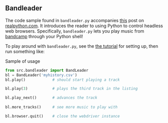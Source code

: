 ## Bandleader

The code sample found in `bandleader.py` accompanies [this](hhttps://realpython.com/modern-web-automation-with-python-and-selenium/) post on [realpython.com](https://realpython.com).  It introduces the reader to using Python to control headless web browsers. Specifically, `bandleader.py` lets you play music from [bandcamp](https://bandcamp.com) through your Python shell!

To play around with `bandleader.py`, see the [the tutorial](https://realpython.com/modern-web-automation-with-python-and-selenium/) for setting up, then run something like:

Sample of usage
```python
from src.bandleader import BandLeader
bl = BandLeader('myhistory.csv')
bl.play()            # should start playing a track

bl.play(3)           # plays the third track in the listing

bl.play_next()       # advances the track
 
bl.more_tracks()     # see more music to play with

bl.browser.quit()    # close the webdriver instance
```
